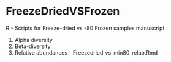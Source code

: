 # FreezeDriedVSFrozen
R - Scripts for Freeze-dried vs -80 Frozen samples manuscript

1) Alpha diversity
2) Beta-diversity
3) Relative abundances - Freezedried_vs_min80_relab.Rmd
